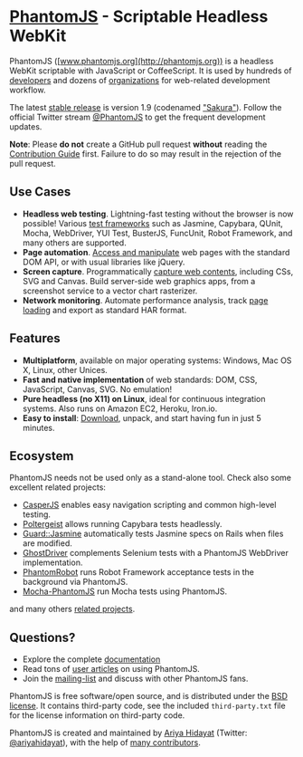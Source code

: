 # [PhantomJS](http://phantomjs.org) - Scriptable Headless WebKit

PhantomJS ([www.phantomjs.org](http://phantomjs.org)) is a headless WebKit scriptable with JavaScript or CoffeeScript. It is used by hundreds of [developers](https://github.com/ariya/phantomjs/wiki/Buzz) and dozens of [organizations](https://github.com/ariya/phantomjs/wiki/Users) for web-related development workflow.

The latest [stable release](http://phantomjs.org/release-1.9.html) is version 1.9 (codenamed <a href="http://phantomjs.org/release-names.html">"Sakura"</a>). Follow the official Twitter stream [@PhantomJS](http://twitter.com/PhantomJS) to get the frequent development updates.

**Note**: Please **do not** create a GitHub pull request **without** reading the [Contribution Guide](https://github.com/ariya/phantomjs/blob/master/CONTRIBUTING.md) first. Failure to do so may result in the rejection of the pull request.

## Use Cases

- **Headless web testing**. Lightning-fast testing without the browser is now possible! Various [test frameworks](https://github.com/ariya/phantomjs/wiki/Headless-Testing) such as Jasmine, Capybara, QUnit, Mocha, WebDriver, YUI Test, BusterJS, FuncUnit, Robot Framework, and many others are supported.
- **Page automation**. [Access and manipulate](https://github.com/ariya/phantomjs/wiki/Page-Automation) web pages with the standard DOM API, or with usual libraries like jQuery.
- **Screen capture**. Programmatically [capture web contents](https://github.com/ariya/phantomjs/wiki/Screen-Capture), including CSs, SVG and Canvas. Build server-side web graphics apps, from a screenshot service to a vector chart rasterizer.
- **Network monitoring**. Automate performance analysis, track [page loading](https://github.com/ariya/phantomjs/wiki/Network-Monitoring) and export as standard HAR format.

## Features

- **Multiplatform**, available on major operating systems: Windows, Mac OS X, Linux, other Unices.
- **Fast and native implementation** of web standards: DOM, CSS, JavaScript, Canvas, SVG. No emulation!
- **Pure headless (no X11) on Linux**, ideal for continuous integration systems. Also runs on Amazon EC2, Heroku, Iron.io.
- **Easy to install**: [Download](http://phantomjs.org/download.html), unpack, and start having fun in just 5 minutes.

## Ecosystem

PhantomJS needs not be used only as a stand-alone tool. Check also some excellent related projects:

- [CasperJS](http://casperjs.org) enables easy navigation scripting and common high-level testing.
- [Poltergeist](https://github.com/jonleighton/poltergeist) allows running Capybara tests headlessly.
- [Guard::Jasmine](https://github.com/netzpirat/guard-jasmine) automatically tests Jasmine specs on Rails when files are modified.
- [GhostDriver](http://github.com/detro/ghostdriver/) complements Selenium tests with a PhantomJS WebDriver implementation.
- [PhantomRobot](https://github.com/datakurre/phantomrobot) runs Robot Framework acceptance tests in the background via PhantomJS.
- [Mocha-PhantomJS](https://github.com/metaskills/mocha-phantomjs) run Mocha tests using PhantomJS.

and many others [related projects](https://github.com/ariya/phantomjs/wiki/Related-Projects).

## Questions?

- Explore the complete [documentation](https://github.com/ariya/phantomjs/wiki)
- Read tons of [user articles](https://github.com/ariya/phantomjs/wiki/Buzz) on using PhantomJS.
- Join the [mailing-list](http://groups.google.com/group/phantomjs) and discuss with other PhantomJS fans.

PhantomJS is free software/open source, and is distributed under the [BSD license](http://opensource.org/licenses/BSD-3-Clause). It contains third-party code, see the included `third-party.txt` file for the license information on third-party code.

PhantomJS is created and maintained by [Ariya Hidayat](http://ariya.ofilabs.com/about) (Twitter: [@ariyahidayat](http://twitter.com/ariyahidayat)), with the help of [many contributors](https://github.com/ariya/phantomjs/contributors).

